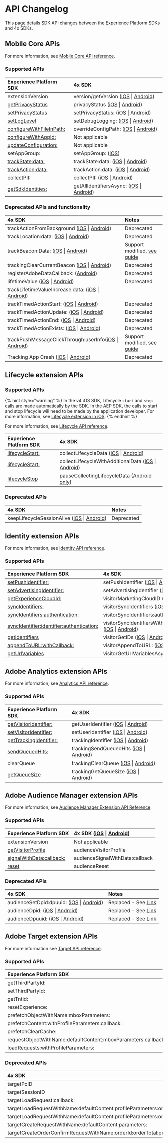 # API Changelog

This page details SDK API changes between the Experience Platform SDKs and 4x SDKs.

## Mobile Core APIs <a id="audience-manager-extension-apis"></a>

For more information, see [Mobile Core API reference](../../foundation-extensions/mobile-core/mobile-core-api-reference.md).

### Supported APIs

| Experience Platform SDK | 4x SDK |
| :--- | :--- |
| extensionVersion | version/getVersion \([iOS](https://experienceleague.adobe.com/docs/mobile-services/ios/config-ios/sdk-methods.html?lang=en) \| [Android](https://experienceleague.adobe.com/docs/mobile-services/android/configuration-android/methods.html?lang=en)\) |
| [getPrivacyStatus](../privacy-and-gdpr.md#set-and-get-privacy-status) | privacyStatus \([iOS](https://experienceleague.adobe.com/docs/mobile-services/ios/config-ios/sdk-methods.html?lang=en) \| [Android](https://experienceleague.adobe.com/docs/mobile-services/android/configuration-android/methods.html?lang=en)\) |
| [setPrivacyStatus](../privacy-and-gdpr.md#set-and-get-privacy-status) | setPrivacyStatus: \([iOS](https://experienceleague.adobe.com/docs/mobile-services/ios/config-ios/sdk-methods.html?lang=en) \| [Android](https://experienceleague.adobe.com/docs/mobile-services/android/configuration-android/methods.html?lang=en)\) |
| [setLogLevel](../../getting-started/initialize-the-sdk.md#enable-debug-logging) | setDebugLogging: \([iOS](https://experienceleague.adobe.com/docs/mobile-services/ios/config-ios/sdk-methods.html?lang=en) \| [Android](https://experienceleague.adobe.com/docs/mobile-services/android/configuration-android/methods.html?lang=en)\) |
| [configureWithFileInPath:](api-change-log.md) | overrideConfigPath: \([iOS](https://experienceleague.adobe.com/docs/mobile-services/ios/config-ios/sdk-methods.html?lang=en) \| [Android](https://experienceleague.adobe.com/docs/mobile-services/android/configuration-android/methods.html?lang=en)\) |
| [configureWithAppId:](api-change-log.md) | Not applicable |
| [updateConfiguration:](api-change-log.md) | Not applicable |
| setAppGroup: | setAppGroup: \([iOS](https://experienceleague.adobe.com/docs/mobile-services/ios/ios-ext/ios-ext.html?lang=en)\) |
| [trackState:data:](../../foundation-extensions/mobile-core/mobile-core-api-reference.md#track-app-states-and-views) | trackState:data: \([iOS](https://experienceleague.adobe.com/docs/mobile-services/ios/analytics-ios/states.html?lang=en) \| [Android](https://experienceleague.adobe.com/docs/mobile-services/android/analytics-android/states.html?lang=en)\) |
| [trackAction:data:](../../foundation-extensions/mobile-core/mobile-core-api-reference.md#track-app-states-and-views) | trackAction:data: \([iOS](https://experienceleague.adobe.com/docs/mobile-services/ios/analytics-ios/actions.html?lang=en) \| [Android](https://experienceleague.adobe.com/docs/mobile-services/android/analytics-android/actions.html?lang=en)\) |
| [collectPII:](../../foundation-extensions/mobile-core/mobile-core-api-reference.md#collect-pii) | collectPII: \([iOS](https://experienceleague.adobe.com/docs/mobile-services/ios/analytics-ios/postbacks/c-pii-postbacks.html?lang=en) \| [Android](https://experienceleague.adobe.com/docs/mobile-services/android/analytics-android/postbacks/c-pii-postbacks.html?lang=en)\) |
| [getSdkIdentities:](../../foundation-extensions/mobile-core/identity/identity-api-reference.md#getidentifiers) | getAllIdentifiersAsync: \([iOS](https://experienceleague.adobe.com/docs/mobile-services/ios/privacy-gdpr-ios/c-mob-gdpr-ret-stored-ids-ios.html?lang=en) \| [Android](https://experienceleague.adobe.com/docs/mobile-services/android/gdpr-privacy-android/c-mob-gdpr-ret-stored-ids-android.html?lang=en)\) |

### Deprecated APIs and functionality

| 4x SDK | Notes |
| :--- | :--- |
| trackActionFromBackground \([iOS](https://experienceleague.adobe.com/docs/mobile-services/ios/analytics-ios/actions.html?lang=en) \| [Android](https://experienceleague.adobe.com/docs/mobile-services/android/analytics-android/actions.html?lang=en)\) | Deprecated |
| trackLocation:data: \([iOS](https://experienceleague.adobe.com/docs/mobile-services/ios/location-ios/geo-poi.html?lang=en) \| [Android](https://experienceleague.adobe.com/docs/mobile-services/android/location/geo-poi.html?lang=en)\) | Deprecated |
| trackBeacon:Data: \([iOS](https://experienceleague.adobe.com/docs/mobile-services/ios/location-ios/ibeacon.html?lang=en) \| [Android](https://experienceleague.adobe.com/docs/mobile-services/android/location/beacon.html?lang=en)\) | Support modified, [see guide](../user-guides/track-beacon.md) |
| trackingClearCurrentBeacon \([iOS](https://experienceleague.adobe.com/docs/mobile-services/ios/location-ios/ibeacon.html?lang=en) \| [Android](https://experienceleague.adobe.com/docs/mobile-services/android/location/beacon.html?lang=en)\) | Deprecated |
| registerAdobeDataCallback: \([Android](https://experienceleague.adobe.com/docs/mobile-services/android/configuration-android/methods.html?lang=en)\) | Deprecated |
| lifetimeValue \([iOS](https://experienceleague.adobe.com/docs/mobile-services/ios/analytics-ios/lifetime-value.html?lang=en) \| [Android](https://experienceleague.adobe.com/docs/mobile-services/android/analytics-android/lifetime-value.html?lang=en)\) | Deprecated |
| trackLifetimeValueIncrease:data: \([iOS](https://experienceleague.adobe.com/docs/mobile-services/ios/analytics-ios/lifetime-value.html?lang=en) \| [Android](https://experienceleague.adobe.com/docs/mobile-services/android/analytics-android/lifetime-value.html?lang=en)\) |  |
| trackTimedActionStart: \([iOS](https://experienceleague.adobe.com/docs/mobile-services/ios/analytics-ios/timed-actions.html?lang=en) \| [Android](https://experienceleague.adobe.com/docs/mobile-services/android/analytics-android/timed-actions.html?lang=en)\) | Deprecated |
| trackTimedActionUpdate: \([iOS](https://experienceleague.adobe.com/docs/mobile-services/ios/analytics-ios/timed-actions.html?lang=en) \| [Android](https://experienceleague.adobe.com/docs/mobile-services/android/analytics-android/timed-actions.html?lang=en)\) | Deprecated |
| trackTimedActionEnd: \([iOS](https://experienceleague.adobe.com/docs/mobile-services/ios/analytics-ios/timed-actions.html?lang=en) \| [Android](https://experienceleague.adobe.com/docs/mobile-services/android/analytics-android/timed-actions.html?lang=en)\) | Deprecated |
| trackTimedActionExists: \([iOS](https://experienceleague.adobe.com/docs/mobile-services/ios/analytics-ios/timed-actions.html?lang=en) \| [Android](https://experienceleague.adobe.com/docs/mobile-services/android/analytics-android/timed-actions.html?lang=en)\) | Deprecated |
| trackPushMessageClickThrough:userInfo\([iOS](https://experienceleague.adobe.com/docs/mobile-services/ios/messaging-ios/push-messaging/push-messaging.html?lang=en) \| [Android](https://experienceleague.adobe.com/docs/mobile-services/android/messaging-android/push-messaging/push-messaging.html?lang=en)\) | Support modified, [see guide](https://aep-sdks.gitbook.io/docs/resources/frequently-asked-questions#how-can-i-track-user-engagement-of-push-notifications-using-the-experience-platform-mobile-sdk) |
| Tracking App Crash \([iOS](https://experienceleague.adobe.com/docs/mobile-services/ios/analytics-ios/crashes.html?lang=en) \| [Android](https://experienceleague.adobe.com/docs/mobile-services/android/analytics-android/crashes.html?lang=en)\) | Deprecated |

## Lifecycle extension APIs

### Supported APIs

{% hint style="warning" %}
In the v4 iOS SDK, Lifecycle `start` and `stop` calls are made automatically by the SDK. In the AEP SDK, the calls to start and stop lifecycle will need to be made by the application developer. For more information, see [Lifecycle extension in iOS](../../foundation-extensions/mobile-core/lifecycle/lifecycle-extension-in-ios.md).
{% endhint %}

For more information, see [Lifecycle API reference](../../foundation-extensions/mobile-core/lifecycle/lifecycle-api-reference.md).

| Experience Platform SDK | 4x SDK |
| :--- | :--- |
| [lifecycleStart:](../../foundation-extensions/mobile-core/lifecycle/lifecycle-api-reference.md#lifecycle-start-and-pause) | collectLifecycleData \([iOS](https://experienceleague.adobe.com/docs/mobile-services/ios/config-ios/sdk-methods.html?lang=en) \| [Android](https://experienceleague.adobe.com/docs/mobile-services/android/configuration-android/methods.html?lang=en)\) |
| [lifecycleStart:](../../foundation-extensions/mobile-core/lifecycle/lifecycle-api-reference.md#collect-additional-data-with-lifecycle) | collectLifecycleWithAdditionalData \([iOS](https://experienceleague.adobe.com/docs/mobile-services/ios/config-ios/sdk-methods.html?lang=en) \| [Android](https://experienceleague.adobe.com/docs/mobile-services/android/configuration-android/methods.html?lang=en)\) |
| [lifecycleStop](../../foundation-extensions/mobile-core/lifecycle/lifecycle-api-reference.md#lifecycle-start-and-pause) | pauseCollectingLifecycleData \([Android only](https://experienceleague.adobe.com/docs/mobile-services/android/configuration-android/methods.html?lang=en)\) |

### Deprecated APIs

| 4x SDK | Notes |
| :--- | :--- |
| keepLifecycleSessionAlive \([iOS](https://experienceleague.adobe.com/docs/mobile-services/ios/config-ios/sdk-methods.html?lang=en) \| [Android](https://experienceleague.adobe.com/docs/mobile-services/android/configuration-android/methods.html?lang=en)\) | Deprecated |

## Identity extension APIs

For more information, see [Identity API reference](../../foundation-extensions/mobile-core/identity/identity-api-reference.md).

### Supported APIs

| Experience Platform SDK | 4x SDK |
| :--- | :--- |
| [setPushIdentifier:](https://aep-sdks.gitbook.io/docs/using-mobile-extensions/mobile-core/identity/identity-api-reference#setpushidentifier) | setPushIdentifier \([iOS](https://experienceleague.adobe.com/docs/mobile-services/ios/config-ios/sdk-methods.html?lang=en) \| [Android](https://experienceleague.adobe.com/docs/mobile-services/android/configuration-android/methods.html?lang=en)\) |
| [setAdvertisingIdentifier:](https://aep-sdks.gitbook.io/docs/using-mobile-extensions/mobile-core/identity/identity-api-reference#setadvertisingidentifier) | setAdvertisingIdentifier \([iOS](https://experienceleague.adobe.com/docs/mobile-services/ios/config-ios/sdk-methods.html?lang=en) \| [Android](https://experienceleague.adobe.com/docs/mobile-services/android/configuration-android/methods.html?lang=en)\) |
| [getExperienceCloudId:](https://aep-sdks.gitbook.io/docs/using-mobile-extensions/mobile-core/identity/identity-api-reference#getexperiencecloudid) | visitorMarketingCloudID \([iOS](https://experienceleague.adobe.com/docs/mobile-services/ios/exp-cloud-ios/mc-methods.html?lang=en) \| [Android](https://experienceleague.adobe.com/docs/mobile-services/android/experience-cloud-android/mc-methods.html?lang=en)\) |
| [syncIdentifiers:](https://aep-sdks.gitbook.io/docs/using-mobile-extensions/mobile-core/identity/identity-api-reference#syncidentifiers) | visitorSyncIdentifiers \([iOS](https://experienceleague.adobe.com/docs/mobile-services/ios/exp-cloud-ios/mc-methods.html?lang=en) \| [Android](https://experienceleague.adobe.com/docs/mobile-services/android/experience-cloud-android/mc-methods.html?lang=en)\) |
| [syncIdentifiers:authentication:](https://aep-sdks.gitbook.io/docs/using-mobile-extensions/mobile-core/identity/identity-api-reference#syncidentifiers-overloaded) | visitorSyncIdentifiers:authenticationState: \([iOS](https://experienceleague.adobe.com/docs/mobile-services/ios/exp-cloud-ios/mc-methods.html?lang=en) \| [Android](https://experienceleague.adobe.com/docs/mobile-services/android/experience-cloud-android/mc-methods.html?lang=en)\) |
| [syncIdentifier:identifier:authentication:](https://aep-sdks.gitbook.io/docs/using-mobile-extensions/mobile-core/identity/identity-api-reference#syncidentifier) | visitorSyncIdentifiersWithType:identifier:authenticationState: \([iOS](https://experienceleague.adobe.com/docs/mobile-services/ios/exp-cloud-ios/mc-methods.html?lang=en) \| [Android](https://experienceleague.adobe.com/docs/mobile-services/android/experience-cloud-android/mc-methods.html?lang=en)\) |
| [getIdentifiers](https://aep-sdks.gitbook.io/docs/using-mobile-extensions/mobile-core/identity/identity-api-reference#getidentifiers) | visitorGetIDs \([iOS](https://experienceleague.adobe.com/docs/mobile-services/ios/exp-cloud-ios/mc-methods.html?lang=en) \| [Android](https://experienceleague.adobe.com/docs/mobile-services/android/experience-cloud-android/mc-methods.html?lang=en)\) |
| [appendToURL:withCallback:](https://aep-sdks.gitbook.io/docs/using-mobile-extensions/mobile-core/identity/identity-api-reference#appendtourl-appendvisitorinfoforurl) | visitorAppendToURL: \([iOS](https://experienceleague.adobe.com/docs/mobile-services/ios/exp-cloud-ios/mc-methods.html?lang=en) \| [Android](https://experienceleague.adobe.com/docs/mobile-services/android/experience-cloud-android/mc-methods.html?lang=en)\) |
| [getUrlVariables](https://aep-sdks.gitbook.io/docs/using-mobile-extensions/mobile-core/identity/identity-api-reference#geturlvariables) | visitorGetUrlVariablesAsync: \([iOS](https://experienceleague.adobe.com/docs/mobile-services/ios/sdk-reference-ios/hybrid-app.html?lang=en) \| [Android](https://experienceleague.adobe.com/docs/mobile-services/android/sdk-reference-android/hybrid-app.html?lang=en)\) |

## Adobe Analytics extension APIs <a id="audience-manager-extension-apis"></a>

For more information, see [Analytics API reference](../../using-mobile-extensions/adobe-analytics/analytics-api-reference.md).

### Supported APIs

| Experience Platform SDK | 4x SDK |
| :--- | :--- |
| [getVisitorIdentifier:](../../using-mobile-extensions/adobe-analytics/analytics-api-reference.md#getvisitoridentifier) | getUserIdentifier \([iOS](https://experienceleague.adobe.com/docs/mobile-services/ios/config-ios/sdk-methods.html?lang=en) \| [Android](https://experienceleague.adobe.com/docs/mobile-services/android/configuration-android/methods.html?lang=en)\) |
| [setVisitorIdentifier:](../../using-mobile-extensions/adobe-analytics/analytics-api-reference.md#setidentifier) | setUserIdentifier \([iOS](https://experienceleague.adobe.com/docs/mobile-services/ios/config-ios/sdk-methods.html?lang=en) \| [Android](https://experienceleague.adobe.com/docs/mobile-services/android/configuration-android/methods.html?lang=en)\) |
| [getTrackingIdentifier:](../../using-mobile-extensions/adobe-analytics/analytics-api-reference.md#gettrackingidentifier) | trackingIdentifier \([iOS](https://experienceleague.adobe.com/docs/mobile-services/ios/config-ios/sdk-methods.html?lang=en) \| [Android](https://experienceleague.adobe.com/docs/mobile-services/android/configuration-android/methods.html?lang=en)\) |
| [sendQueuedHits:](../../using-mobile-extensions/adobe-analytics/analytics-api-reference.md#sendqueuedhits) | trackingSendQueuedHits \([iOS](https://experienceleague.adobe.com/docs/mobile-services/ios/analytics-ios/analytics-methods.html?lang=en) \| [Android](https://experienceleague.adobe.com/docs/mobile-services/android/analytics-android/analytics-methods.html?lang=en)\) |
| clearQueue | trackingClearQueue \([iOS](https://experienceleague.adobe.com/docs/mobile-services/ios/analytics-ios/analytics-methods.html?lang=en) \| [Android](https://experienceleague.adobe.com/docs/mobile-services/android/analytics-android/analytics-methods.html?lang=en)\) |
| [getQueueSize](../../using-mobile-extensions/adobe-analytics/analytics-api-reference.md#sendqueuedhits-1) | trackingGetQueueSize \([iOS](https://experienceleague.adobe.com/docs/mobile-services/ios/analytics-ios/analytics-methods.html?lang=en) \| [Android](https://experienceleague.adobe.com/docs/mobile-services/android/analytics-android/analytics-methods.html?lang=en)\) |

## Adobe Audience Manager extension APIs <a id="audience-manager-extension-apis"></a>

For more information, see [Audience Manager Extension API Reference](../../using-mobile-extensions/adobe-audience-manager/audience-manager-api-reference.md).

### Supported APIs <a id="supported-apis"></a>

| Experience Platform SDK | 4x SDK \([iOS](https://experienceleague.adobe.com/docs/mobile-services/ios/aam-methods.html?lang=en) \| [Android](https://experienceleague.adobe.com/docs/mobile-services/android/audience-manager-android/c-audience-manager-methods.html?lang=en)\) |
| :--- | :--- |
| extensionVersion | Not applicable |
| [​getVisitorProfile​](../../using-mobile-extensions/adobe-audience-manager/audience-manager-api-reference.md#get-visitor-profile) | audienceVisitorProfile |
| [​signalWithData:callback:​](../../using-mobile-extensions/adobe-audience-manager/audience-manager-api-reference.md#send-signals-to-audience-manager) | audienceSignalWithData:callback |
| [​reset​](../../using-mobile-extensions/adobe-audience-manager/audience-manager-api-reference.md#reset-identifiers-and-profiles) | audienceReset |

### Deprecated APIs <a id="deprecated-apis"></a>

| 4x SDK | Notes |
| :--- | :--- |
| audienceSetDpid:dpuuid: \([iOS](https://experienceleague.adobe.com/docs/mobile-services/ios/aam-methods.html?lang=en) \| [Android](https://experienceleague.adobe.com/docs/mobile-services/android/audience-manager-android/c-audience-manager-methods.html?lang=en)\) | Replaced - See [Link](https://experienceleague.adobe.com/docs/audience-manager/user-guide/reference/cid.html?lang=en)​ |
| audienceDpid: \([iOS](https://experienceleague.adobe.com/docs/mobile-services/ios/aam-methods.html?lang=en) \| [Android](https://experienceleague.adobe.com/docs/mobile-services/android/audience-manager-android/c-audience-manager-methods.html?lang=en)\) | Replaced - See [Link](https://experienceleague.adobe.com/docs/audience-manager/user-guide/reference/cid.html?lang=en)​ |
| audienceDpuuid: \([iOS](https://experienceleague.adobe.com/docs/mobile-services/ios/aam-methods.html?lang=en) \| [Android](https://experienceleague.adobe.com/docs/mobile-services/android/audience-manager-android/c-audience-manager-methods.html?lang=en)\) | Replaced - See [Link](https://experienceleague.adobe.com/docs/audience-manager/user-guide/reference/cid.html?lang=en)​ |

## Adobe Target extension APIs

For more information see [Target API reference](../../using-mobile-extensions/adobe-target/target-api-reference.md).

### Supported APIs

| Experience Platform SDK | 4x SDK \(iOS \| Android\) |
| :--- | :--- |
| getThirdPartyId: | targetThirdPartyID |
| setThirdPartyId: | targetSetThirdPartyID |
| getTntid: | Not applicable |
| resetExperience: | targetClearCookies |
| prefetchObjectWithName:mboxParameters: | targetPrefetchObjectWithName:mboxParameters: |
| prefetchContent:withProfileParameters:callback: | targetPrefetchContent:withProfileParameters:callback: |
| prefetchClearCache: | targetPrefetchClearCache |
| requestObjectWithName:defaultContent:mboxParameters:callback: | targetRequestObjectWithName:defaultContent:mboxParameters:callback: |
| loadRequests:withProfileParameters: | targetLoadRequests:withProfileParameters: |

### Deprecated APIs

| 4x SDK | Notes |
| :--- | :--- |
| targetPcID | Deprecated |
| targetSessionID | Deprecated |
| targetLoadRequest:callback: | Deprecated |
| targetLoadRequestWithName:defaultContent:profileParameters:orderParameters:mboxParameters:callback: | Deprecated |
| targetLoadRequestWithName:defaultContent:profileParameters:orderParameters:mboxParameters:requestLocationParameters:callback: | Deprecated |
| targetCreateRequestWithName:defaultContent:parameters: | Deprecated |
| targetCreateOrderConfirmRequestWithName:orderId:orderTotal:productPurchasedId:parameters: | Deprecated |

